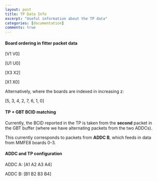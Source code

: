 ```yaml
---
layout: post
title: TP Data Info
excerpt: "Useful information about the TP data"
categories: [documentation]
comments: true
---
```


#### Board ordering in fitter packet data
[V1  V0]

[U1  U0]

[X3  X2]

[X1  X0]

Alternatively, where the boards are indexed in increasing z:

[5, 3, 4, 2, 7, 6, 1, 0]

#### TP + GBT BCID matching
Currently, the BCID reported in the TP is taken from the **second** packet in the GBT buffer (where we have alternating packets from the two ADDCs).

This currently corresponds to packets from **ADDC B**, which feeds in data from MMFE8 boards 0-3.

#### ADDC and TP configuration

ADDC A: [A1 A2 A3 A4]

ADDC B: [B1 B2 B3 B4]

